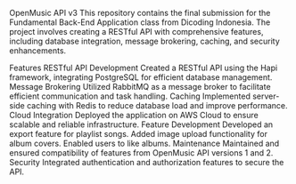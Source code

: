 OpenMusic API v3
This repository contains the final submission for the Fundamental Back-End Application class from Dicoding Indonesia. The project involves creating a RESTful API with comprehensive features, including database integration, message brokering, caching, and security enhancements.

Features
RESTful API Development
Created a RESTful API using the Hapi framework, integrating PostgreSQL for efficient database management.
Message Brokering
Utilized RabbitMQ as a message broker to facilitate efficient communication and task handling.
Caching
Implemented server-side caching with Redis to reduce database load and improve performance.
Cloud Integration
Deployed the application on AWS Cloud to ensure scalable and reliable infrastructure.
Feature Development
Developed an export feature for playlist songs.
Added image upload functionality for album covers.
Enabled users to like albums.
Maintenance
Maintained and ensured compatibility of features from OpenMusic API versions 1 and 2.
Security
Integrated authentication and authorization features to secure the API.
